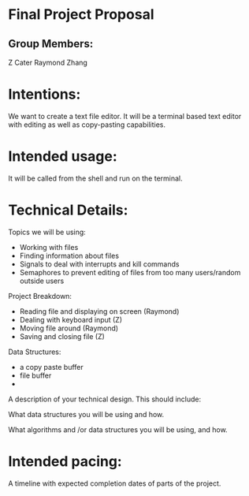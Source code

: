 # Final Project Proposal

## Group Members:

Z Cater
Raymond Zhang

# Intentions:

We want to create a text file editor. It will be a terminal based text editor with editing as well as copy-pasting capabilities.

# Intended usage:

It will be called from the shell and run on the terminal. 
  
# Technical Details:

Topics we will be using: 
- Working with files
- Finding information about files
- Signals to deal with interrupts and kill commands
- Semaphores to prevent editing of files from too many users/random outside users

Project Breakdown:

- Reading file and displaying on screen (Raymond)
- Dealing with keyboard input (Z)
- Moving file around (Raymond)
- Saving and closing file (Z)

Data Structures:

- a copy paste buffer
- file buffer
- 
A description of your technical design. This should include:
       
What data structures you will be using and how.
     
What algorithms and /or data structures you will be using, and how.
    
# Intended pacing:

A timeline with expected completion dates of parts of the project.
